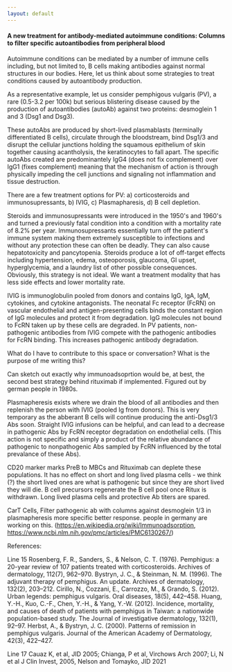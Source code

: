 ```yaml
---
layout: default
---
```


#### A new treatment for antibody-mediated autoimmune conditions: Columns to filter specific autoantibodies from peripheral blood 

Autoimmune conditions can be mediated by a number of immune cells including, but not limited to, B cells making antibodies against normal structures in our bodies. Here, let us think about some strategies to treat conditions caused by autoantibody production. 

As a representative example, let us consider pemphigous vulgaris (PV), a rare (0.5-3.2 per 100k) but serious blistering disease caused by the production of autoantibodies (autoAb) against two proteins: desmoglein 1 and 3 (Dsg1 and Dsg3). 

These autoAbs are produced by short-lived plasmablasts (terminally differentiated B cells), circulate through the bloodstream, bind Dsg1/3 and disrupt the cellular junctions holding the squamous epithelium of skin together causing acantholysis, the keratinocytes to fall apart. The specific autoAbs created are predominantely IgG4 (does not fix complement) over IgG1 (fixes complement) meaning that the mechanism of action is through physically impeding the cell junctions and signaling not inflammation and tissue destruction.   

There are a few treatment options for PV: a) corticosteroids and immunosupressants, b) IVIG, c) Plasmapharesis, d) B cell depletion. 

Steroids and immunosupressants were introduced in the 1950's and 1960's and turned a previously fatal condition into a condition with a mortality rate of 8.2% per year. Immunosupressants essentially turn off the patient's immune system making them extremely susceptible to infections and without any protection these can often be deadly. They can also cause hepatotoxicity and pancytopenia. Steroids produce a lot of off-target effects including hypertension, edema, osteoporosis, glaucoma, GI upset, hyperglycemia, and a laundry list of other possible consequences. Obviously, this strategy is not ideal. We want a treatment modality that has less side effects and lower mortality rate.  

IVIG is immunoglobulin pooled from donors and contains IgG, IgA, IgM, cytokines, and cytokine antagonists. The neonatal Fc receptor (FcRN) on vascular endothelial and antigen-presenting cells binds the constant region of IgG molecules and protect it from degradation. IgG molecules not bound to FcRN taken up by these cells are degraded. In PV patients, non-pathogenic antibodies from IVIG compete with the pathogenic antibodies for FcRN binding. This increases pathogenic antibody degradation. 


What do I have to contribute to this space or conversation? What is the purpose of me writing this?

Can sketch out exactly why immunoadsoprtion would be, at best, the second best strategy behind rituximab if implemented. Figured out by german people in 1980s. 


Plasmapheresis exists where we drain the blood of all antibodies and then replenish the person with IVIG (pooled Ig from donors). This is very temporary as the abberant B cells will continue producing the anti-Dsg1/3 Abs soon. Straight IVIG infusions can be helpful, and can lead to a decrease in pathogenic Abs by FcRN receptor degradation on endothelial cells. (This action is not specific and simply a product of the relative abundance of pathogenic to nonpathogenic Abs sampled by FcRN influenced by the total prevalance of these Abs). 

CD20 marker marks PreB to MBCs and Rituximab can deplete these populations. It has no effect on short and long lived plasma cells - we think (?) the short lived ones are what is pathogenic but since they are short lived they will die. B cell precursors regenerate the B cell pool once Ritux is withdrawn. Long lived plasma cells and protective Ab titers are spared. 

CarT Cells,  Filter pathogenic ab with columns against desmoglein 1/3 in plasmapheresis more specific better response. people in germany are working on this. (https://en.wikipedia.org/wiki/Immunoadsorption, https://www.ncbi.nlm.nih.gov/pmc/articles/PMC6130267/)



References: 

Line 15
Rosenberg, F. R., Sanders, S., & Nelson, C. T. (1976). Pemphigus: a 20-year review of 107 patients treated with corticosteroids. Archives of dermatology, 112(7), 962–970.
Bystryn, J. C., & Steinman, N. M. (1996). The adjuvant therapy of pemphigus. An update. Archives of dermatology, 132(2), 203–212.
Cirillo, N., Cozzani, E., Carrozzo, M., & Grando, S. (2012). Urban legends: pemphigus vulgaris. Oral diseases, 18(5), 442–458.
Huang, Y.-H., Kuo, C.-F., Chen, Y.-H., & Yang, Y.-W. (2012). Incidence, mortality, and causes of death of patients with pemphigus in Taiwan: a nationwide population-based study. The Journal of investigative dermatology, 132(1), 92–97.
Herbst, A., & Bystryn, J. C. (2000). Patterns of remission in pemphigus vulgaris. Journal of the American Academy of Dermatology, 42(3), 422–427.

Line 17
Cauaz K, et al, JID 2005;  Chianga, P et al, Virchows Arch 2007; Li, N et al J Clin Invest, 2005, Nelson and Tomayko, JID 2021



